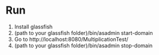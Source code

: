 # Run
1. Install glassfish
2. (path to your glassfish folder)/bin/asadmin start-domain
3. Go to http://localhost:8080/MultiplicationTest/
4. (path to your glassfish folder)/bin/asadmin stop-domain
